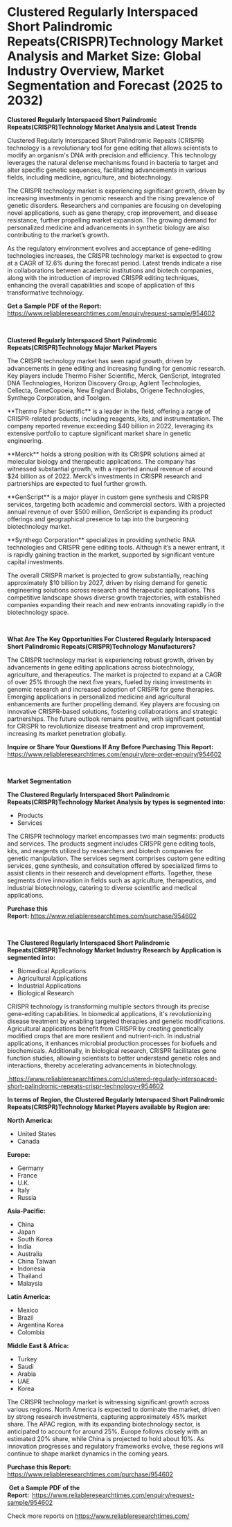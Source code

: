 <p><h1>Clustered Regularly Interspaced Short Palindromic Repeats(CRISPR)Technology Market Analysis and Market Size: Global Industry Overview, Market Segmentation and Forecast (2025 to 2032)</h1></p><p><strong>Clustered Regularly Interspaced Short Palindromic Repeats(CRISPR)Technology Market Analysis and Latest Trends</strong></p>
<p><p>Clustered Regularly Interspaced Short Palindromic Repeats (CRISPR) technology is a revolutionary tool for gene editing that allows scientists to modify an organism's DNA with precision and efficiency. This technology leverages the natural defense mechanisms found in bacteria to target and alter specific genetic sequences, facilitating advancements in various fields, including medicine, agriculture, and biotechnology.</p><p>The CRISPR technology market is experiencing significant growth, driven by increasing investments in genomic research and the rising prevalence of genetic disorders. Researchers and companies are focusing on developing novel applications, such as gene therapy, crop improvement, and disease resistance, further propelling market expansion. The growing demand for personalized medicine and advancements in synthetic biology are also contributing to the market’s growth.</p><p>As the regulatory environment evolves and acceptance of gene-editing technologies increases, the CRISPR technology market is expected to grow at a CAGR of 12.6% during the forecast period. Latest trends indicate a rise in collaborations between academic institutions and biotech companies, along with the introduction of improved CRISPR editing techniques, enhancing the overall capabilities and scope of application of this transformative technology.</p></p>
<p><strong>Get a Sample PDF of the Report:&nbsp;</strong> <a href="https://www.reliableresearchtimes.com/enquiry/request-sample/954602?utm_campaign=2230&utm_medium=2&utm_source=Github&utm_content=ia&utm_term=11032025&utm_id=clustered-regularly-interspaced-short-palindromic-repeatscrisprtechnology">https://www.reliableresearchtimes.com/enquiry/request-sample/954602</a></p>
<p>&nbsp;</p>
<p><strong>Clustered Regularly Interspaced Short Palindromic Repeats(CRISPR)Technology Major Market Players</strong></p>
<p><p>The CRISPR technology market has seen rapid growth, driven by advancements in gene editing and increasing funding for genomic research. Key players include Thermo Fisher Scientific, Merck, GenScript, Integrated DNA Technologies, Horizon Discovery Group, Agilent Technologies, Cellecta, GeneCopoeia, New England Biolabs, Origene Technologies, Synthego Corporation, and Toolgen.</p><p>**Thermo Fisher Scientific** is a leader in the field, offering a range of CRISPR-related products, including reagents, kits, and instrumentation. The company reported revenue exceeding $40 billion in 2022, leveraging its extensive portfolio to capture significant market share in genetic engineering. </p><p>**Merck** holds a strong position with its CRISPR solutions aimed at molecular biology and therapeutic applications. The company has witnessed substantial growth, with a reported annual revenue of around $24 billion as of 2022. Merck's investments in CRISPR research and partnerships are expected to fuel further growth.</p><p>**GenScript** is a major player in custom gene synthesis and CRISPR services, targeting both academic and commercial sectors. With a projected annual revenue of over $500 million, GenScript is expanding its product offerings and geographical presence to tap into the burgeoning biotechnology market.</p><p>**Synthego Corporation** specializes in providing synthetic RNA technologies and CRISPR gene editing tools. Although it’s a newer entrant, it is rapidly gaining traction in the market, supported by significant venture capital investments.</p><p>The overall CRISPR market is projected to grow substantially, reaching approximately $10 billion by 2027, driven by rising demand for genetic engineering solutions across research and therapeutic applications. This competitive landscape shows diverse growth trajectories, with established companies expanding their reach and new entrants innovating rapidly in the biotechnology space.</p></p>
<p>&nbsp;</p>
<p><strong>What Are The Key Opportunities For Clustered Regularly Interspaced Short Palindromic Repeats(CRISPR)Technology Manufacturers?</strong></p>
<p><p>The CRISPR technology market is experiencing robust growth, driven by advancements in gene editing applications across biotechnology, agriculture, and therapeutics. The market is projected to expand at a CAGR of over 25% through the next five years, fueled by rising investments in genomic research and increased adoption of CRISPR for gene therapies. Emerging applications in personalized medicine and agricultural enhancements are further propelling demand. Key players are focusing on innovative CRISPR-based solutions, fostering collaborations and strategic partnerships. The future outlook remains positive, with significant potential for CRISPR to revolutionize disease treatment and crop improvement, increasing its market penetration globally.</p></p>
<p><strong>Inquire or Share Your Questions If Any Before Purchasing This Report:</strong> <a href="https://www.reliableresearchtimes.com/enquiry/pre-order-enquiry/954602?utm_campaign=2230&utm_medium=2&utm_source=Github&utm_content=ia&utm_term=11032025&utm_id=clustered-regularly-interspaced-short-palindromic-repeatscrisprtechnology">https://www.reliableresearchtimes.com/enquiry/pre-order-enquiry/954602</a></p>
<p>&nbsp;</p>
<p><strong>Market Segmentation</strong></p>
<p><strong>The Clustered Regularly Interspaced Short Palindromic Repeats(CRISPR)Technology Market Analysis by types is segmented into:</strong></p>
<p><ul><li>Products</li><li>Services</li></ul></p>
<p><p>The CRISPR technology market encompasses two main segments: products and services. The products segment includes CRISPR gene editing tools, kits, and reagents utilized by researchers and biotech companies for genetic manipulation. The services segment comprises custom gene editing services, gene synthesis, and consultation offered by specialized firms to assist clients in their research and development efforts. Together, these segments drive innovation in fields such as agriculture, therapeutics, and industrial biotechnology, catering to diverse scientific and medical applications.</p></p>
<p><strong>Purchase this Report:&nbsp;</strong><a href="https://www.reliableresearchtimes.com/purchase/954602?utm_campaign=2230&utm_medium=2&utm_source=Github&utm_content=ia&utm_term=11032025&utm_id=clustered-regularly-interspaced-short-palindromic-repeatscrisprtechnology">https://www.reliableresearchtimes.com/purchase/954602</a></p>
<p>&nbsp;</p>
<p><strong>The Clustered Regularly Interspaced Short Palindromic Repeats(CRISPR)Technology Market Industry Research by Application is segmented into:</strong></p>
<p><ul><li>Biomedical Applications</li><li>Agricultural Applications</li><li>Industrial Applications</li><li>Biological Research</li></ul></p>
<p><p>CRISPR technology is transforming multiple sectors through its precise gene-editing capabilities. In biomedical applications, it's revolutionizing disease treatment by enabling targeted therapies and genetic modifications. Agricultural applications benefit from CRISPR by creating genetically modified crops that are more resilient and nutrient-rich. In industrial applications, it enhances microbial production processes for biofuels and biochemicals. Additionally, in biological research, CRISPR facilitates gene function studies, allowing scientists to better understand genetic roles and interactions, thereby accelerating advancements in biotechnology.</p></p>
<p><a href="https://www.reliableresearchtimes.com/clustered-regularly-interspaced-short-palindromic-repeats-crispr-technology-r954602?utm_campaign=2230&utm_medium=2&utm_source=Github&utm_content=ia&utm_term=11032025&utm_id=clustered-regularly-interspaced-short-palindromic-repeatscrisprtechnology">&nbsp;https://www.reliableresearchtimes.com/clustered-regularly-interspaced-short-palindromic-repeats-crispr-technology-r954602</a></p>
<p><strong>In terms of Region, the Clustered Regularly Interspaced Short Palindromic Repeats(CRISPR)Technology Market Players available by Region are:</strong></p>
<p>
    <p> <strong> North America: </strong>
        <ul>
            <li>United States</li>
            <li>Canada</li>
        </ul>
        </p> 
    <p> <strong> Europe: </strong>
        <ul>
            <li>Germany</li>
            <li>France</li>
            <li>U.K.</li>
            <li>Italy</li>
            <li>Russia</li>
        </ul>
        </p> 
    <p> <strong> Asia-Pacific: </strong>
        <ul>
            <li>China</li>
            <li>Japan</li>
            <li>South Korea</li>
            <li>India</li>
            <li>Australia</li>
            <li>China Taiwan</li>
            <li>Indonesia</li>
            <li>Thailand</li>
            <li>Malaysia</li>
        </ul>
        </p> 
    <p> <strong> Latin America: </strong>
        <ul>
            <li>Mexico</li>
            <li>Brazil</li>
            <li>Argentina Korea</li>
            <li>Colombia</li>
        </ul>
        </p> 
    <p> <strong> Middle East & Africa: </strong>
        <ul>
            <li>Turkey</li>
            <li>Saudi</li>
            <li>Arabia</li>
            <li>UAE</li>
            <li>Korea</li>
        </ul>
    </p>
    </p>
<p><p>The CRISPR technology market is witnessing significant growth across various regions. North America is expected to dominate the market, driven by strong research investments, capturing approximately 45% market share. The APAC region, with its expanding biotechnology sector, is anticipated to account for around 25%. Europe follows closely with an estimated 20% share, while China is projected to hold about 10%. As innovation progresses and regulatory frameworks evolve, these regions will continue to shape market dynamics in the coming years.</p></p>
<p><strong>Purchase this Report: </strong><a href="https://www.reliableresearchtimes.com/purchase/954602?utm_campaign=2230&utm_medium=2&utm_source=Github&utm_content=ia&utm_term=11032025&utm_id=clustered-regularly-interspaced-short-palindromic-repeatscrisprtechnology">https://www.reliableresearchtimes.com/purchase/954602</a></p>
<p>&nbsp;<strong>Get a Sample PDF of the Report:&nbsp;&nbsp;</strong><a href="https://www.reliableresearchtimes.com/enquiry/request-sample/954602?utm_campaign=2230&utm_medium=2&utm_source=Github&utm_content=ia&utm_term=11032025&utm_id=clustered-regularly-interspaced-short-palindromic-repeatscrisprtechnology">https://www.reliableresearchtimes.com/enquiry/request-sample/954602</a></p>
<p><strong></strong></p>
<p>Check more reports on <a href="https://www.reliableresearchtimes.com/?utm_campaign=2230&utm_medium=2&utm_source=Github&utm_content=ia&utm_term=11032025&utm_id=clustered-regularly-interspaced-short-palindromic-repeatscrisprtechnology">https://www.reliableresearchtimes.com/</a></p>